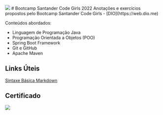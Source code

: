 <img src="file:///C:/Users/ircm1/Downloads/Dio%20Code%20Girls.png">
# Bootcamp Santander Code Girls 2022
Anotações e exercícios propostos pelo Bootcamp Santander Code Girls - [DIO](https://web.dio.me)

Conteúdos abordados:   
- Linguagem de Programação Java
- Programação Orientada a Objetos (POO)
- Spring Boot Framework
- Git e GitHub
- Apache Maven

## Links Úteis
[Sintaxe Básica Markdown](https://www.markdownguide.org/basic-syntax/)

## Certificado
<img src="https://hermes.digitalinnovation.one/certificates/5A60E5E1.pdf">


